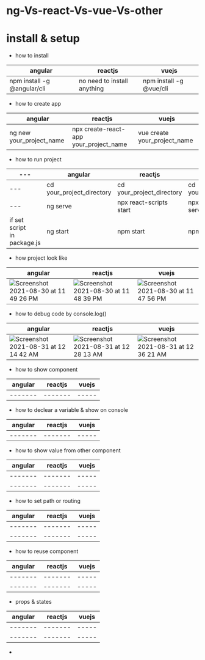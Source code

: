 # ng-Vs-react-Vs-vue-Vs-other
# install & setup 
- how to install 

|          angular           |         reactjs         |           vuejs          |
|          -------           |         -------         |           -----          |
| npm install -g @angular/cli  | no need to install anything | npm install -g @vue/cli |

- how to create app

|          angular           |         reactjs         |           vuejs          |
|          -------           |         -------         |           -----          |
|   ng new your_project_name  | npx create-react-app your_project_name | vue create your_project_name |

- how to run project

| --- |          angular           |         reactjs         |           vuejs          |
| --- |          -------           |         -------         |           -----          |
| --- | cd your_project_directory  | cd your_project_directory | cd your_project_directory |
| --- | ng serve                   | npx react-scripts start | npx vue-cli-service serve |
| if set script <br/> in package.js | ng start | npm start | npm run serve |

- how project look like 

|          angular           |         reactjs         |           vuejs          |
|          -------           |         -------         |           -----          |
| ![Screenshot 2021-08-30 at 11 49 26 PM](https://user-images.githubusercontent.com/58136550/131382361-5f611601-6ae2-4ddb-afeb-da70fad3dd17.png) | ![Screenshot 2021-08-30 at 11 48 39 PM](https://user-images.githubusercontent.com/58136550/131382271-cac1e3fd-4017-4b32-9c2e-5b52c0922835.png) | ![Screenshot 2021-08-30 at 11 47 56 PM](https://user-images.githubusercontent.com/58136550/131382179-6e8b999c-9d95-4fb8-9588-c139552b6ac7.png) |

- how to debug code by console.log()

|          angular           |         reactjs         |           vuejs          |
| ---- | ---- | ----- |
| ![Screenshot 2021-08-31 at 12 14 42 AM](https://user-images.githubusercontent.com/58136550/131385335-e9064218-c319-4a15-9559-ebd38e3c2f1d.png) | ![Screenshot 2021-08-31 at 12 28 13 AM](https://user-images.githubusercontent.com/58136550/131387001-048b88c7-b6f1-4673-a07b-c6ae9de91dca.png) | ![Screenshot 2021-08-31 at 12 36 21 AM](https://user-images.githubusercontent.com/58136550/131387954-c212b402-b117-4d76-9b9c-1f64624e36c2.png) |


- how to show component

|          angular           |         reactjs         |           vuejs          |
|          -------           |         -------         |           -----          |
|          -------           |         -------         |           -----          |

- how to declear a variable & show on console

|          angular           |         reactjs         |           vuejs          |
|          -------           |         -------         |           -----          |
|          -------           |         -------         |           -----          |

- how to show value from other component 

|          angular           |         reactjs         |           vuejs          |
|          -------           |         -------         |           -----          |
|          -------           |         -------         |           -----          |
|          -------           |         -------         |           -----          |

- how to set path or routing 

|          angular           |         reactjs         |           vuejs          |
|          -------           |         -------         |           -----          |
|          -------           |         -------         |           -----          |
|          -------           |         -------         |           -----          |

- how to reuse component

|          angular           |         reactjs         |           vuejs          |
|          -------           |         -------         |           -----          |
|          -------           |         -------         |           -----          |
|          -------           |         -------         |           -----          |

- props & states

|          angular           |         reactjs         |           vuejs          |
|          -------           |         -------         |           -----          |
|          -------           |         -------         |           -----          |
|          -------           |         -------         |           -----          |

- 




